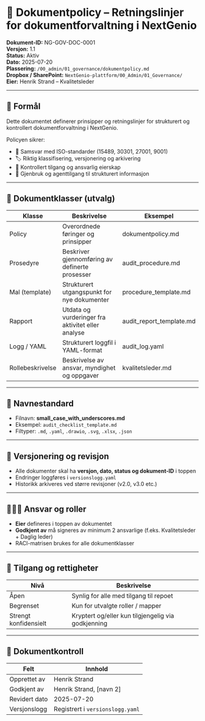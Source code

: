 # 📘 Dokumentpolicy – Retningslinjer for dokumentforvaltning i NextGenio

**Dokument-ID:** NG-GOV-DOC-0001  
**Versjon:** 1.1  
**Status:** Aktiv  
**Dato:** 2025-07-20  
**Plassering:** `/00_admin/01_governance/dokumentpolicy.md`  
**Dropbox / SharePoint:** `NextGenio-plattform/00_Admin/01_Governance/`  
**Eier:** Henrik Strand – Kvalitetsleder

---

## 🎯 Formål

Dette dokumentet definerer prinsipper og retningslinjer for strukturert og kontrollert dokumentforvaltning i NextGenio.

Policyen sikrer:

- 📎 Samsvar med ISO-standarder (15489, 30301, 27001, 9001)
- 🏷️ Riktig klassifisering, versjonering og arkivering
- 🔐 Kontrollert tilgang og ansvarlig eierskap
- 🤖 Gjenbruk og agenttilgang til strukturert informasjon

---

## 📂 Dokumentklasser (utvalg)

| Klasse              | Beskrivelse                                      | Eksempel                            |
|---------------------|--------------------------------------------------|-------------------------------------|
| Policy              | Overordnede føringer og prinsipper               | dokumentpolicy.md                   |
| Prosedyre           | Beskriver gjennomføring av definerte prosesser   | audit_procedure.md                  |
| Mal (template)      | Strukturert utgangspunkt for nye dokumenter      | procedure_template.md               |
| Rapport             | Utdata og vurderinger fra aktivitet eller analyse| audit_report_template.md            |
| Logg / YAML         | Strukturert loggfil i YAML-format                | audit_log.yaml                      |
| Rollebeskrivelse    | Beskrivelse av ansvar, myndighet og oppgaver     | kvalitetsleder.md                   |

---

## 🧱 Navnestandard

- Filnavn: **small_case_with_underscores.md**
- Eksempel: `audit_checklist_template.md`
- Filtyper: `.md`, `.yaml`, `.drawio`, `.svg`, `.xlsx`, `.json`

---

## 🔁 Versjonering og revisjon

- Alle dokumenter skal ha **versjon, dato, status og dokument-ID** i toppen
- Endringer loggføres i `versionslogg.yaml`
- Historikk arkiveres ved større revisjoner (v2.0, v3.0 etc.)

---

## 🧑‍🤝‍🧑 Ansvar og roller

- **Eier** defineres i toppen av dokumentet
- **Godkjent av** må signeres av minimum 2 ansvarlige (f.eks. Kvalitetsleder + Daglig leder)
- RACI-matrisen brukes for alle dokumentklasser

---

## 🔐 Tilgang og rettigheter

| Nivå              | Beskrivelse                                 |
|-------------------|---------------------------------------------|
| Åpen              | Synlig for alle med tilgang til repoet       |
| Begrenset         | Kun for utvalgte roller / mapper             |
| Strengt konfidensielt | Kryptert og/eller kun tilgjengelig via godkjenning |

---

## 📄 Dokumentkontroll

| Felt               | Innhold                                                      |
|--------------------|--------------------------------------------------------------|
| Opprettet av       | Henrik Strand                                                |
| Godkjent av        | Henrik Strand, [navn 2]                                      |
| Revidert dato      | 2025-07-20                                                   |
| Versjonslogg       | Registrert i `versionslogg.yaml`                             |
